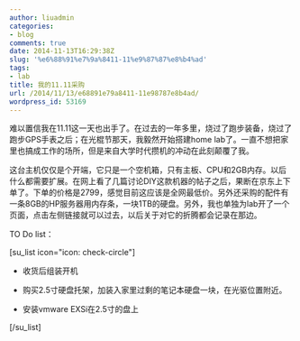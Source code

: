 ```yaml
---
author: liuadmin
categories:
- blog
comments: true
date: 2014-11-13T16:29:38Z
slug: '%e6%88%91%e7%9a%8411-11%e9%87%87%e8%b4%ad'
tags:
- lab
title: 我的11.11采购
url: /2014/11/13/e68891e79a8411-11e98787e8b4ad/
wordpress_id: 53169
---
```


难以置信我在11.11这一天也出手了。在过去的一年多里，烧过了跑步装备，烧过了跑步GPS手表之后；在光棍节那天，我毅然开始搭建home lab了。一直不想把家里也搞成工作的场所，但是来自大学时代攒机的冲动在此刻颠覆了我。

这台主机仅仅是个开端，它只是一个空机箱，只有主板、CPU和2GB内存。以后什么都需要扩展。在网上看了几篇讨论DIY这款机器的帖子之后，果断在京东上下单了。下单的价格是2799，感觉目前这应该是全网最低价。另外还采购的配件有一条8GB的HP服务器用内存条，一块1TB的硬盘。另外，我也单独为lab开了一个页面，点击左侧链接就可以过去，以后关于对它的折腾都会记录在那边。

TO Do list：

[su_list icon="icon: check-circle"]



	
  * 收货后组装开机

	
  * 购买2.5寸硬盘托架，加装入家里过剩的笔记本硬盘一块，在光驱位置附近。

	
  * 安装vmware EXSi在2.5寸的盘上


[/su_list]
